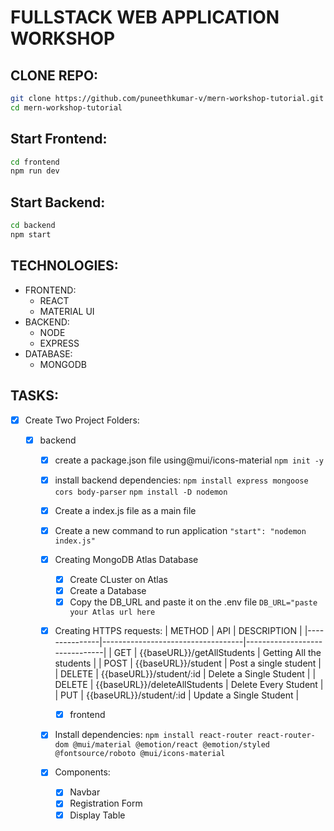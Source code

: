 # FULLSTACK WEB APPLICATION WORKSHOP


## CLONE REPO:
```sh
git clone https://github.com/puneethkumar-v/mern-workshop-tutorial.git
cd mern-workshop-tutorial
```

## Start Frontend:
```sh
cd frontend
npm run dev
```

## Start Backend:
```sh
cd backend
npm start
```

##  TECHNOLOGIES:
- FRONTEND:
    - REACT
    - MATERIAL UI
- BACKEND: 
    - NODE
    - EXPRESS
- DATABASE:
    - MONGODB

## TASKS:

- [x] Create Two Project Folders:


  - [x] backend
    - [x] create a package.json file using@mui/icons-material
          `npm init -y`
    - [x] install backend dependencies:
          `npm install express mongoose cors body-parser`
          `npm install -D nodemon`
    - [x] Create a index.js file as a main file
    - [x] Create a new command to run application
          `"start": "nodemon index.js"`
    - [x] Creating MongoDB Atlas Database
      - [x] Create CLuster on Atlas
      - [x] Create a Database
      - [x] Copy the DB_URL and paste it on the .env file
            `DB_URL="paste your Atlas url here`    
    - [x] Creating HTTPS requests:
        |   METHOD      |   API                             |   DESCRIPTION                 |
        |---------------|-----------------------------------|-------------------------------|
        |   GET         |  {{baseURL}}/getAllStudents       |   Getting All the students    |
        |   POST        |   {{baseURL}}/student             |   Post a single student       |
        |   DELETE      |   {{baseURL}}/student/:id         |   Delete a Single Student     |
        |   DELETE      |   {{baseURL}}/deleteAllStudents   |   Delete Every Student        |
        |   PUT         |   {{baseURL}}/student/:id         |   Update a Single Student     |



      - [x] frontend
    - [x] Install dependencies:
        ```npm install react-router react-router-dom @mui/material @emotion/react @emotion/styled @fontsource/roboto @mui/icons-material```
    - [x] Components:
        - [x] Navbar
        - [x] Registration Form
        - [x] Display Table
